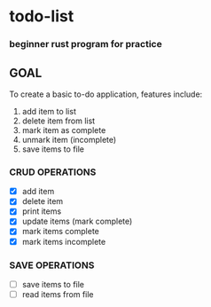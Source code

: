 # todo-list
### beginner rust program for practice

## GOAL
To create a basic to-do application, features include:
  1. add item to list
  2. delete item from list
  3. mark item as complete
  4. unmark item (incomplete)
  5. save items to file

### CRUD OPERATIONS
* [x]  add item
* [x]  delete item
* [x]  print items
* [x]  update items (mark complete)
  * [x] mark items complete
  * [x] mark items incomplete

### SAVE OPERATIONS
* [ ] save items to file
* [ ] read items from file
